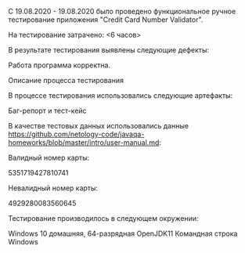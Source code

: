 С 19.08.2020 - 19.08.2020 было проведено функциональное ручное тестирование приложения "Credit Card Number Validator".

На тестирование затрачено: <6 часов>

В результате тестирования выявлены следующие дефекты:

Работа программа корректна.

Описание процесса тестирования

В процессе тестирования использовались следующие артефакты:

Баг-репорт и тест-кейс

В качестве тестовых данных использовались данные https://github.com/netology-code/javaqa-homeworks/blob/master/intro/user-manual.md:

Валидный номер карты:

5351719427810741

Невалидный номер карты:

4929280083560645

Тестирование производилось в следующем окружении:

Windows 10 домашняя, 64-разрядная OpenJDK11 Командная строка Windows
